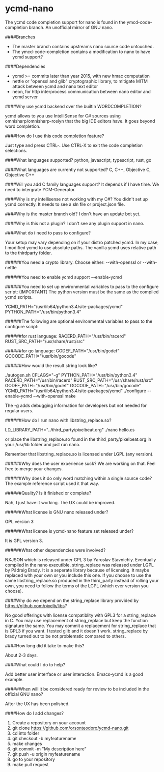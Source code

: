 # ycmd-nano
The ycmd code completion support for nano is found in the ymcd-code-completion branch.  An unofficial mirror of GNU nano.

####Branches

* The master branch contains upstreams nano source code untouched.
* The ymcd-code-completion contains a modification to nano to have ycmd support?

####Dependencies
* ycmd >= commits later than year 2015, with new hmac computation
* nettle or "openssl and glib" cryptographic library, to mitigate MITM attack between ycmd and nano text editor
* neon, for http interprocess communication between nano editor and ycmd server

####Why use ycmd backend over the builtin WORDCOMPLETION?

ycmd allows to you use IntelliSense for C# sources using omnisharp/omnisharp-roslyn that the big IDE editors have.  It goes beyond word completion.

####How do I use this code completion feature?

Just type and press CTRL-<LETTER>.  Use CTRL-X to exit the code completion selections.

####What languages supported?
python, javascript, typescript, rust, go

####What languages are currently not supported?
C, C++, Objective C, Objective C++

####Will you add C family languages support?
It depends if I have time.  We need to intergrate YCM-Generator.

####Why is my intellisense not working with my C#?
You didn't set up ycmd correctly.  It needs to see a sln file or project.json file.

####Why is the master branch old?
I don't have an update bot yet.

####Why is this not a plugin?
I don't see any plugin support in nano.

####What do i need to pass to configure?

Your setup may vary depending on if your distro patched ycmd.  In my case, I modified ycmd to use absolute paths.  The vanilla ycmd uses relative path to the thirdparty folder.

######You need a crypto library.  Choose either:
--with-openssl
or
--with-nettle

######You need to enable ycmd support
--enable-ycmd

######You need to set up environmental variables to pass to the configure script:
(IMPORTANT) The python version must be the same as the compiled ycmd scripts.

YCMD_PATH="/usr/lib64/python3.4/site-packages/ycmd"
PYTHON_PATH="/usr/bin/python3.4" 

######The following are optional environmental variables to pass to the configure script:

######for rust language:
RACERD_PATH="/usr/bin/racerd" 
RUST_SRC_PATH="/usr/share/rust/src" 

######for go language:
GODEF_PATH="/usr/bin/godef" 
GOCODE_PATH="/usr/bin/gocode" 

######How would the result string look like?

./autogen.sh
CFLAGS="-g" PYTHON_PATH="/usr/bin/python3.4" RACERD_PATH="/usr/bin/racerd" RUST_SRC_PATH="/usr/share/rust/src" GODEF_PATH="/usr/bin/godef" GOCODE_PATH="/usr/bin/gocode" YCMD_PATH="/usr/lib64/python3.4/site-packages/ycmd" ./configure --enable-ycmd --with-openssl
make

The -g adds debugging information for developers but not needed for regular users. 

######How do I run nano with libstring_replace.so?

LD_LIBRARY_PATH="../third_party/pixelbeat.org"  ./nano hello.cs

or place the libstring_replace.so found in the third_party/pixelbeat.org in your /usr/lib folder and just run nano.

Remember that libstring_replace.so is licensed under LGPL (any version).

######Why does the user experience suck?
We are working on that.  Feel free to merge your changes.

######Why does it do only word matching within a single source code?
The example reference script used it that way.

######Quality?  Is it finished or complete?

Nah, I just have it working.  The UX could be improved.

######What license is GNU nano released under?

GPL version 3

######What license is ycmd-nano feature set released under?

It is GPL version 3.

######What other dependencies were involved?

NXJSON which is released under GPL 3 by Yaroslav Stavnichiy.  Eventually compiled in the nano executible.
string_replace was released under LGPL by Pádraig Brady.  It is a seperate library because of licensing.  It maybe replaced with your own or you include this one.  If you choose to use the same libstring_replace.so produced in the third_party instead of rolling your own, you need to follow the terms of the LGPL (which ever version you choose).

####Why do we depend on the string_replace library provided by https://github.com/pixelb/libs?

No good offerings with license compatiblity with GPL3 for a string_replace in C.  You may use replacement of string_replace but keep the function signature the same.  You may commit a replacement for string_replace that is GPL3 if you want.  I tested glib and it doesn't work.  string_replace by brady turned out to be not problematic compared to others.

####How long did it take to make this?

About 2-3 days.

####What could I do to help?

Add better user interface or user interaction.  Emacs-ycmd is a good example.

#####When will it be considered ready for review to be included in the official GNU nano?

After the UX has been polished.

####How do I add changes?
1. Create a repository on your account
2. git clone https://github.com/orsonteodoro/ycmd-nano.git
3. cd into folder
4. git checkout -b myfeaturename
5. make changes
6. git commit -m "My description here"
7. git push -u origin myfeaturename
8. go to your repository
9. make pull request
